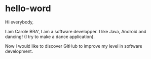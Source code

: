 # hello-word

Hi everybody,

I am Carole BRA', I am a software developper.
I like Java, Android and dancing!  (I try to make a dance application).

Now I would like to discover GitHub to improve my level in software development.
